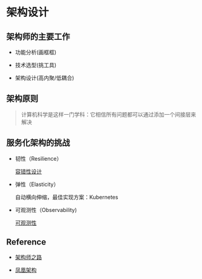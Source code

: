 # 架构设计

## 架构师的主要工作

- 功能分析(画框框)

- 技术选型(挑工具)

- 架构设计(高内聚/低耦合)

## 架构原则

> 计算机科学是这样一门学科：它相信所有问题都可以通过添加一个间接层来解决

## 服务化架构的挑战

- 韧性（Resilience）

    [容错性设计](http://icyfenix.cn/distribution/traffic-management/)

- 弹性（Elasticity）

    自动横向伸缩，最佳实现方案：Kubernetes

- 可观测性（Observability)

    [可观测性](http://icyfenix.cn/distribution/observability/)

## Reference

- [架构师之路](https://www.w3cschool.cn/architectroad/)

- [凤凰架构](http://icyfenix.cn/)